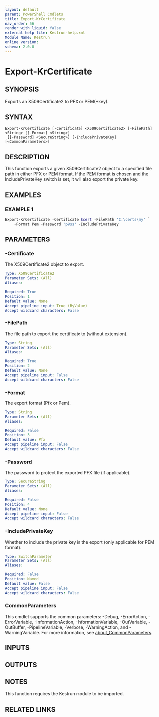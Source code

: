 ```yaml
---
layout: default
parent: PowerShell Cmdlets
title: Export-KrCertificate
nav_order: 56
render_with_liquid: false
external help file: Kestrun-help.xml
Module Name: Kestrun
online version:
schema: 2.0.0
---
```


# Export-KrCertificate

## SYNOPSIS
Exports an X509Certificate2 to PFX or PEM(+key).

## SYNTAX

```
Export-KrCertificate [-Certificate] <X509Certificate2> [-FilePath] <String> [[-Format] <String>]
 [[-Password] <SecureString>] [-IncludePrivateKey] [<CommonParameters>]
```

## DESCRIPTION
This function exports a given X509Certificate2 object to a specified file path in either PFX or PEM format.
If the PEM format is chosen and the IncludePrivateKey switch is set, it will also export the private key.

## EXAMPLES

### EXAMPLE 1
```powershell
Export-KrCertificate -Certificate $cert -FilePath 'C:\certs\my' `
    -Format Pem -Password 'p@ss' -IncludePrivateKey
```

## PARAMETERS

### -Certificate
The X509Certificate2 object to export.

```yaml
Type: X509Certificate2
Parameter Sets: (All)
Aliases:

Required: True
Position: 1
Default value: None
Accept pipeline input: True (ByValue)
Accept wildcard characters: False
```

### -FilePath
The file path to export the certificate to (without extension).

```yaml
Type: String
Parameter Sets: (All)
Aliases:

Required: True
Position: 2
Default value: None
Accept pipeline input: False
Accept wildcard characters: False
```

### -Format
The export format (Pfx or Pem).

```yaml
Type: String
Parameter Sets: (All)
Aliases:

Required: False
Position: 3
Default value: Pfx
Accept pipeline input: False
Accept wildcard characters: False
```

### -Password
The password to protect the exported PFX file (if applicable).

```yaml
Type: SecureString
Parameter Sets: (All)
Aliases:

Required: False
Position: 4
Default value: None
Accept pipeline input: False
Accept wildcard characters: False
```

### -IncludePrivateKey
Whether to include the private key in the export (only applicable for PEM format).

```yaml
Type: SwitchParameter
Parameter Sets: (All)
Aliases:

Required: False
Position: Named
Default value: False
Accept pipeline input: False
Accept wildcard characters: False
```

### CommonParameters
This cmdlet supports the common parameters: -Debug, -ErrorAction, -ErrorVariable, -InformationAction, -InformationVariable, -OutVariable, -OutBuffer, -PipelineVariable, -Verbose, -WarningAction, and -WarningVariable. For more information, see [about_CommonParameters](http://go.microsoft.com/fwlink/?LinkID=113216).

## INPUTS

## OUTPUTS

## NOTES
This function requires the Kestrun module to be imported.

## RELATED LINKS
